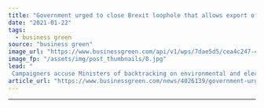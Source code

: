 ```yaml
---
title: "Government urged to close Brexit loophole that allows export of UK plastic to poorer countries"
date: "2021-01-22"
tags: 
  - business green
source: "business green"
image_url: "https://www.businessgreen.com/api/v1/wps/7dae5d5/cea4c247-4ba4-4bcb-b4f6-23bc15099bb7/2/500-plastic-litter-on-beach-790483-185x114.jpg"
image_fp: "/assets/img/post_thumbnails/0.jpg"
lead: "
 Campaigners accuse Ministers of backtracking on environmental and election manifesto promises over alleged failure to match waste export policy with that of the EU ..."
article_url: "https://www.businessgreen.com/news/4026139/government-urged-close-brexit-loophole-allows-export-uk-plastic-poorer-countries"
---
```


---
